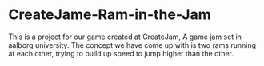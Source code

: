 # CreateJame-Ram-in-the-Jam
This is a project for our game created at CreateJam, A game jam set in aalborg university.
The concept we have come up with is two rams running at each other, trying to build up speed to jump higher than the other.